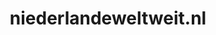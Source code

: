 ---
layout: post
title:  "niederlandeweltweit.nl"
internal_url:  "/dutchgov/niederlandeweltweit.nl.html"
categories: dutchgov
---